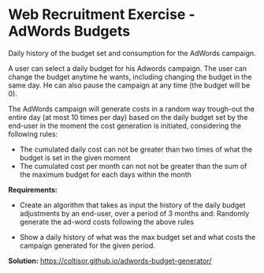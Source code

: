 
# Web Recruitment Exercise - AdWords Budgets

Daily history of the budget set and consumption for the AdWords campaign.

A user can select a daily budget for his Adwords campaign. The user can change the budget anytime he wants, including changing the
budget in the same day. He can also pause the campaign at any time (the budget will be 0).

The AdWords campaign will generate costs in a random way trough-out the entire day (at most 10 times per day) based on the daily budget
set by the end-user in the moment the cost generation is initiated, considering the following rules:

- The cumulated daily cost can not be greater than two times of what the budget is set in the given moment
- The cumulated cost per month can not not be greater than the sum of the maximum budget for each days within the month

**Requirements:**

- Create an algorithm that takes as input the history of the daily budget adjustments by an end-user, over a period of 3 months and:
Randomly generate the ad-word costs following the above rules

- Show a daily history of what was the max budget set and what costs the campaign generated for the given period.

**Solution:** https://coltisor.github.io/adwords-budget-generator/

